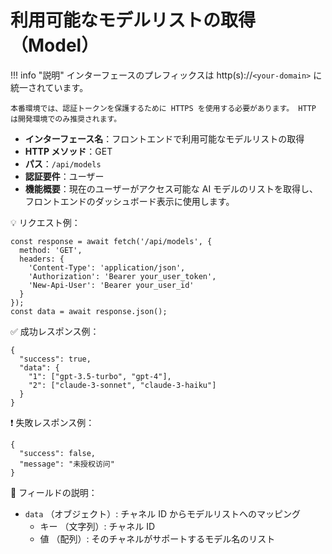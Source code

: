 # 利用可能なモデルリストの取得（Model）

!!! info "説明"
    インターフェースのプレフィックスは http(s)://`<your-domain>` に統一されています。

    本番環境では、認証トークンを保護するために HTTPS を使用する必要があります。 HTTP は開発環境でのみ推奨されます。

- **インターフェース名**：フロントエンドで利用可能なモデルリストの取得
- **HTTP メソッド**：GET
- **パス**：`/api/models`
- **認証要件**：ユーザー
- **機能概要**：現在のユーザーがアクセス可能な AI モデルのリストを取得し、フロントエンドのダッシュボード表示に使用します。

 💡 リクエスト例：

```
const response = await fetch('/api/models', {  
  method: 'GET',  
  headers: {  
    'Content-Type': 'application/json',  
    'Authorization': 'Bearer your_user_token',
    'New-Api-User': 'Bearer your_user_id'
  }  
});  
const data = await response.json();
```

 ✅ 成功レスポンス例：

```
{  
  "success": true,  
  "data": {  
    "1": ["gpt-3.5-turbo", "gpt-4"],  
    "2": ["claude-3-sonnet", "claude-3-haiku"]  
  }  
}
```

 ❗ 失敗レスポンス例：

```
{  
  "success": false,  
  "message": "未授权访问"  
}
```

 🧾 フィールドの説明：

- `data` （オブジェクト）: チャネル ID からモデルリストへのマッピング
    - キー （文字列）: チャネル ID
    - 値 （配列）: そのチャネルがサポートするモデル名のリスト